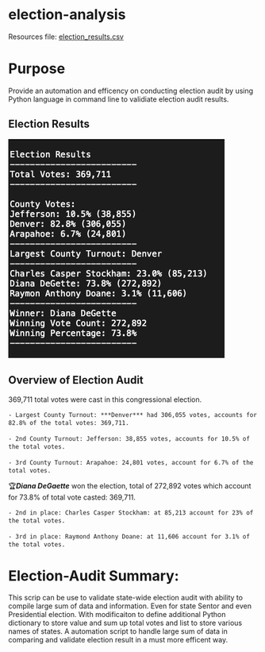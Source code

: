 # election-analysis

Resources file: [election_results.csv](https://github.com/aimeeyen/election-analysis/blob/main/Resources/election_results.csv)

# Purpose
Provide an automation and efficency on conducting election audit by using Python language in command line to validiate election audit results.

## Election Results
![Election Results](https://github.com/aimeeyen/election-analysis/blob/main/Snapshot%20of%20election%20summaryAM.png)

## Overview of Election Audit

369,711 total votes were cast in this congressional election.

    - Largest County Turnout: ***Denver*** had 306,055 votes, accounts for 82.8% of the total votes: 369,711. 

    - 2nd County Turnout: Jefferson: 38,855 votes, accounts for 10.5% of the total votes. 

    - 3rd County Turnout: Arapahoe: 24,801 votes, account for 6.7% of the total votes.  

:trophy:***Diana DeGaette*** won the election, total of 272,892 votes which account for 73.8% of total vote casted: 369,711. 

    - 2nd in place: Charles Casper Stockham: at 85,213 account for 23% of the total votes.
    
    - 3rd in place: Raymond Anthony Doane: at 11,606 account for 3.1% of the total votes. 


# Election-Audit Summary: 

This scrip can be use to validate state-wide election audit with ability to compile large sum of data and information. Even for state Sentor and even Presidential election. With modificaiton to define additional Python dictionary to store value and sum up total votes and list to store various names of states. A automation script to handle large sum of data in comparing and validate election result in a must more efficent way. 

